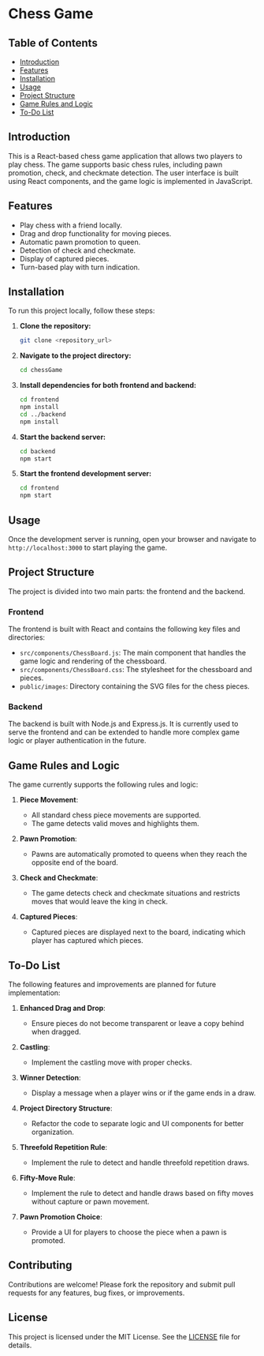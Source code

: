 # Chess Game

## Table of Contents
- [Introduction](#introduction)
- [Features](#features)
- [Installation](#installation)
- [Usage](#usage)
- [Project Structure](#project-structure)
- [Game Rules and Logic](#game-rules-and-logic)
- [To-Do List](#to-do-list)

## Introduction
This is a React-based chess game application that allows two players to play chess. The game supports basic chess rules, including pawn promotion, check, and checkmate detection. The user interface is built using React components, and the game logic is implemented in JavaScript.

## Features
- Play chess with a friend locally.
- Drag and drop functionality for moving pieces.
- Automatic pawn promotion to queen.
- Detection of check and checkmate.
- Display of captured pieces.
- Turn-based play with turn indication.

## Installation
To run this project locally, follow these steps:

1. **Clone the repository:**
    ```bash
    git clone <repository_url>
    ```

2. **Navigate to the project directory:**
    ```bash
    cd chessGame
    ```

3. **Install dependencies for both frontend and backend:**
    ```bash
    cd frontend
    npm install
    cd ../backend
    npm install
    ```

4. **Start the backend server:**
    ```bash
    cd backend
    npm start
    ```

5. **Start the frontend development server:**
    ```bash
    cd frontend
    npm start
    ```

## Usage
Once the development server is running, open your browser and navigate to `http://localhost:3000` to start playing the game.

## Project Structure
The project is divided into two main parts: the frontend and the backend.

### Frontend
The frontend is built with React and contains the following key files and directories:
- `src/components/ChessBoard.js`: The main component that handles the game logic and rendering of the chessboard.
- `src/components/ChessBoard.css`: The stylesheet for the chessboard and pieces.
- `public/images`: Directory containing the SVG files for the chess pieces.

### Backend
The backend is built with Node.js and Express.js. It is currently used to serve the frontend and can be extended to handle more complex game logic or player authentication in the future.

## Game Rules and Logic
The game currently supports the following rules and logic:

1. **Piece Movement**:
   - All standard chess piece movements are supported.
   - The game detects valid moves and highlights them.

2. **Pawn Promotion**:
   - Pawns are automatically promoted to queens when they reach the opposite end of the board.

3. **Check and Checkmate**:
   - The game detects check and checkmate situations and restricts moves that would leave the king in check.

4. **Captured Pieces**:
   - Captured pieces are displayed next to the board, indicating which player has captured which pieces.

## To-Do List
The following features and improvements are planned for future implementation:

1. **Enhanced Drag and Drop**:
   - Ensure pieces do not become transparent or leave a copy behind when dragged.

2. **Castling**:
   - Implement the castling move with proper checks.

3. **Winner Detection**:
   - Display a message when a player wins or if the game ends in a draw.

4. **Project Directory Structure**:
   - Refactor the code to separate logic and UI components for better organization.

5. **Threefold Repetition Rule**:
   - Implement the rule to detect and handle threefold repetition draws.

6. **Fifty-Move Rule**:
   - Implement the rule to detect and handle draws based on fifty moves without capture or pawn movement.

7. **Pawn Promotion Choice**:
   - Provide a UI for players to choose the piece when a pawn is promoted.

## Contributing
Contributions are welcome! Please fork the repository and submit pull requests for any features, bug fixes, or improvements.

## License
This project is licensed under the MIT License. See the [LICENSE](LICENSE) file for details.